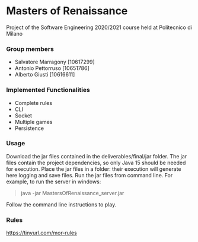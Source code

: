 # Masters of Renaissance
Project of the Software Engineering 2020/2021 course held at Politecnico di Milano

### Group members
- Salvatore Marragony [10617299]
- Antonio Pettorruso [10651786]
- Alberto Giusti [10616611]

### Implemented Functionalities

- Complete rules
- CLI
- Socket
- Multiple games
- Persistence

### Usage
Download the jar files contained in the deliverables/final/jar folder.
The jar files contain the project dependencies, so only Java 15 should be needed for execution.
Place the jar files in a folder: their execution will generate here logging and save files.
Run the jar files from command line. For example, to run the server in windows:
> java -jar MastersOfRenaissance_server.jar

Follow the command line instructions to play.

### Rules
https://tinyurl.com/mor-rules